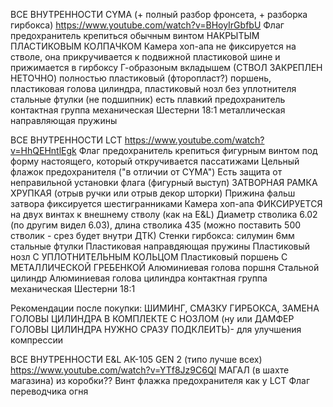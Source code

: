 ВСЕ ВНУТРЕННОСТИ CYMA (+ полный разбор фронсета, + разборка гирбокса)
https://www.youtube.com/watch?v=BHoyIrGbfbU
Флаг предохранитель крепиться обычным винтом НАКРЫТЫМ ПЛАСТИКОВЫМ КОЛПАЧКОМ
Камера хоп-апа не фиксируется на стволе, она прикручивается к подвижной пластиковой шине и прижимается в гирбоксу Г-образоным вкладышем (СТВОЛ ЗАКРЕПЛЕН НЕТОЧНО)
полностью пластиковый (фторопласт?) поршень, пластиковая голова цилиндра, пластиковый нозл без уплотнителя
стальные фтулки (не подшипник)
есть плавкий предохранитель
контактная группа механическая
Шестерни 18:1
металлическая направляющая пружины

ВСЕ ВНУТРЕННОСТИ LCT
https://www.youtube.com/watch?v=HhQEHntlEgk
Флаг предохранитель крепиться фигурным винтом под форму настоящего, который откручивается пассатижами
Цельный флажок предохранителя ("в отличии от CYMA")
Есть защита от неправильной установки флага (фигурный выступ)
ЗАТВОРНАЯ РАМКА ХРУПКАЯ (отрыв ручки или отрыв декор шторки)
Прижина фальш затвора фиксируется шестигранниками
Камера хоп-апа ФИКСИРУЕТСЯ на двух винтах к внешнему стволу (как на E&L)
Диаметр стволика 6.02 (по другим видел 6.03), длина стволика 435 (можно поставить 500 стволик - срез будет внутри ДТК)
Стенки гирбокса: силумин
6мм стальные фтулки
Пластиковая направдяющая пружины
Пластиковый нозл С УПЛОТНИТЕЛЬНЫМ КОЛЬЦОМ
Пластиковый поршень С МЕТАЛЛИЧЕСКОЙ ГРЕБЕНКОЙ
Алюминиевая голова поршня
Стальной цилиндр
Алюминиевая голова цилиндра
контактная группа механическая
Шестерни 18:1

Рекомендации после покупки: ШИМИНГ, СМАЗКУ ГИРБОКСА, ЗАМЕНА ГОЛОВЫ ЦИЛИНДРА В КОМПЛЕКТЕ С НОЗЛОМ (ну или ДАМФЕР ГОЛОВЫ ЦИЛИНДРА НУЖНО СРАЗУ ПОДКЛЕИТЬ)- для улучшения компрессии

ВСЕ ВНУТРЕННОСТИ E&L АК-105 GEN 2 (типо лучше всех)
https://www.youtube.com/watch?v=YTf8Jz9C6QI
МАГАЛ (в шахте магазина) из коробки??
Винт флажка предохранителя как у LCT
Флаг переводчика огня 
